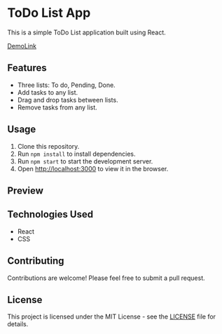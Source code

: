 
# ToDo List App

This is a simple ToDo List application built using React.

[DemoLink](https://antoinewtz.github.io/todolist-react/)

## Features

* Three lists: To do, Pending, Done.
* Add tasks to any list.
* Drag and drop tasks between lists.
* Remove tasks from any list.

## Usage

1. Clone this repository.
2. Run `npm install` to install dependencies.
3. Run `npm start` to start the development server.
4. Open [http://localhost:3000]() to view it in the browser.

## Preview

## Technologies Used

* React
* CSS

## Contributing

Contributions are welcome! Please feel free to submit a pull request.

## License

This project is licensed under the MIT License - see the [LICENSE]() file for details.
